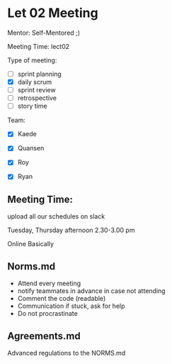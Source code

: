 # Let 02 Meeting

Mentor: Self-Mentored ;)

Meeting Time: lect02

Type of meeting: 
- [ ] sprint planning
- [x] daily scrum
- [ ] sprint review
- [ ] retrospective
- [ ] story time

Team: 
- [x] Kaede
- [x] Quansen
- [x] Roy
- [x] Ryan



## Meeting Time: 

upload all our schedules on slack

Tuesday, Thursday afternoon 2.30-3.00 pm

Online Basically



## Norms.md

- Attend every meeting
- notify teammates in advance in case not attending
- Comment the code (readable)
- Communication if stuck, ask for help
- Do not procrastinate



## Agreements.md

Advanced regulations to the NORMS.md



